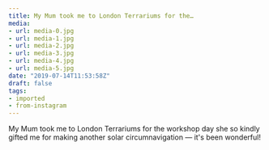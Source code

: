 ```yaml
---
title: My Mum took me to London Terrariums for the…
media:
- url: media-0.jpg
- url: media-1.jpg
- url: media-2.jpg
- url: media-3.jpg
- url: media-4.jpg
- url: media-5.jpg
date: "2019-07-14T11:53:58Z"
draft: false
tags:
- imported
- from-instagram
---
```

My Mum took me to London Terrariums for the workshop day she so kindly gifted me for making another solar circumnavigation — it's been wonderful\!
